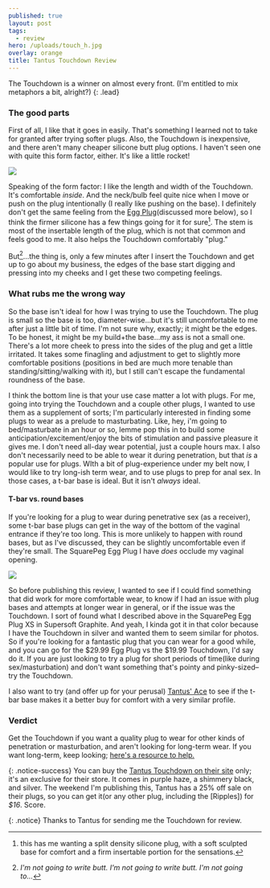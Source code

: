 ```yaml
---
published: true
layout: post
tags:
  - review
hero: /uploads/touch_h.jpg
overlay: orange
title: Tantus Touchdown Review
---
```


The Touchdown is a winner on almost every front. (I'm entitled to mix metaphors a bit, alright?)
{: .lead}

<!--break-->

### The good parts
First of all, I like that it goes in easily. That's something I learned not to take for granted after trying softer plugs. Also, the Touchdown is inexpensive, and there aren't many cheaper silicone butt plug options. I haven't seen one with quite this form factor, either. It's like a little rocket!

![]({{site.baseurl}}/uploads/td_s.jpg)

Speaking of the form factor: I like the length and width of the Touchdown. It's comfortable *inside*. And the neck/bulb feel quite nice when I move or push on the plug intentionally (I really like pushing on the base). I definitely don't get the same feeling from the [Egg Plug](https://www.squarepegtoys.com/shop/egg-plug/)(discussed more below), so I think the firmer silicone has a few things going for it for sure[^2]. The stem is most of the insertable length of the plug, which is not that common and feels good to me. It also helps the Touchdown comfortably "plug."

But[^1]...the thing is, only a few minutes after I insert the Touchdown and get up to go about my business, the edges of the base start digging and pressing into my cheeks and I get these two competing feelings. 

### What rubs me the wrong way
So the base isn't ideal for how I was trying to use the Touchdown. The plug is small so the base is too, diameter-wise...but it's still uncomfortable to me after just a little bit of time. I'm not sure why, exactly; it might be the edges. To be honest, it might be my build+the base...my ass is not a small one. There's a lot more cheek to press into the sides of the plug and get a little irritated. It takes some finagling and adjustment to get to slightly more comfortable positions (positions in bed are much more tenable than standing/sitting/walking with it), but I still can't escape the fundamental roundness of the base.

I think the bottom line is that your use case matter a lot with plugs. For me, going into trying the Touchdown and a couple other plugs, I wanted to use them as a supplement of sorts; I'm particularly interested in finding some plugs to wear as a prelude to masturbating. Like, hey, i'm going to bed/masturbate in an hour or so, lemme pop this in to build some anticipation/excitement/enjoy the bits of stimulation and passive pleasure it gives me. I don't need all-day wear potential, just a couple hours max. I also don't necessarily need to be able to wear it during penetration, but that *is* a popular use for plugs. WIth a bit of plug-experience under my belt now, I would like to try long-ish term wear, and to use plugs to prep for anal sex. In those cases, a t-bar base is ideal. But it isn't *always* ideal.

#### T-bar vs. round bases
If you're looking for a plug to wear during penetrative sex (as a receiver), some t-bar base plugs can get in the way of the bottom of the vaginal entrance if they're too long. This is more unlikely to happen with round bases, but as I've discussed, they can be slightly uncomfortable even if they're small. The SquarePeg Egg Plug I have *does* occlude my vaginal opening.

![]({{site.baseurl}}/uploads/td_ep_s.jpg)

So before publishing this review, I wanted to see if I could find something that did work for more comfortable wear, to know if I had an issue with plug bases and attempts at longer wear in general, or if the issue was the Touchdown. I sort of found what I described above in the SquarePeg Egg Plug XS in Supersoft Graphite. And yeah, I kinda got it in that color because I have the Touchdown in silver and wanted them to seem similar for photos. So if you're looking for a fantastic plug that you can wear for a good while, and you can go for the $29.99 Egg Plug vs the $19.99 Touchdown, I'd say do it. If you are just looking to try a plug for short periods of time(like during sex/masturbation) and don't want something that's pointy and pinky-sized–try the Touchdown.

I also want to try (and offer up for your perusal) [Tantus' Ace](https://www.tantusinc.com/collections/plugs/products/ace-small?rfsn=1509054.ecb2e1) to see if the t-bar base makes it a better buy for comfort with a very similar profile.


### Verdict
Get the Touchdown if you want a quality plug to wear for other kinds of penetration or masturbation, and aren't looking for long-term wear. If you want long-term, keep looking; [here's a resource to help.](https://squirrelmunkwrites.wordpress.com/2017/12/30/general-butt-plug-recommendations/)

{: .notice-success}
You can buy the [Tantus Touchdown on their site](https://www.tantusinc.com/collections/plugs/products/touchdown?rfsn=1509054.ecb2e1) only; it's an  exclusive for their store. It comes in purple haze, a shimmery black, and silver. The weekend I'm publishing this, Tantus has a 25% off sale on their plugs, so you can get it(or any other plug, including the [Ripples]) for *$16*. Score.

{: .notice}
Thanks to Tantus for sending me the Touchdown for review.

[^1]: *I'm not going to write butt. I'm not going to write butt. I'm not going to...*
[^2]: this has me wanting a split density silicone plug, with a soft sculpted base for comfort and a firm insertable portion for the sensations.